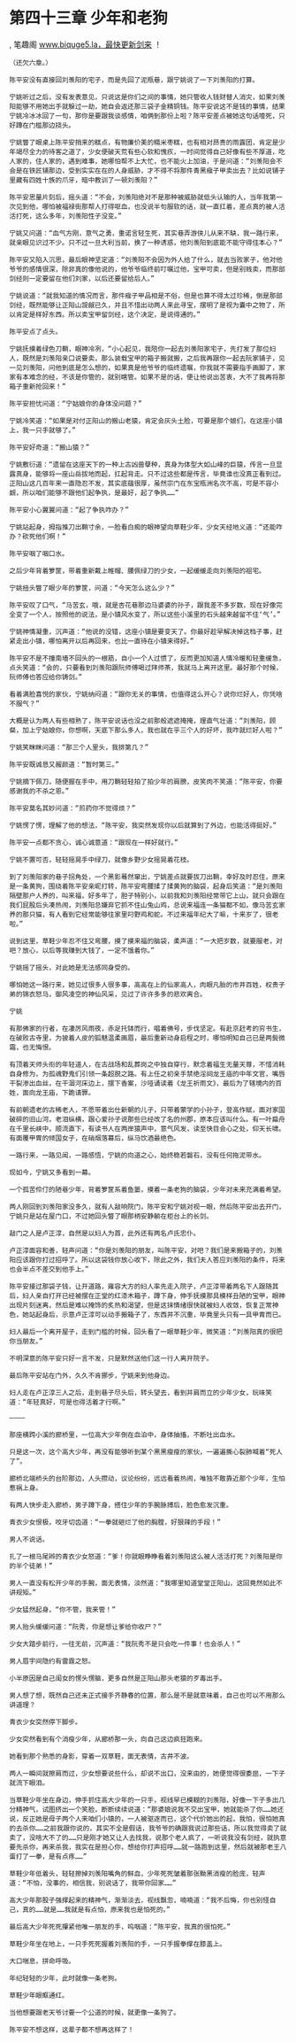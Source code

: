 # 第四十三章 少年和老狗
, 笔趣阁 www.biquge5.la，最快更新剑来 ！

    （还欠六章。）

    陈平安没有直接回刘羡阳的宅子，而是先回了泥瓶巷，跟宁姚说了一下刘羡阳的打算。

    宁姚听过之后，没有发表意见，只说这是你们之间的事情，她只管收人钱财替人消灾，如果刘羡阳能够不用她出手就躲过一劫，她自会返还那三袋子金精铜钱。陈平安说这不是钱的事情，结果宁姚冷冰冰回了一句，那你是要跟我谈感情，咱俩到那份上啦？陈平安差点被她这句话噎死，只好蹲在门槛那边挠头。

    宁姚瞥了眼桌上陈平安捎来的糕点，有物廉价美的糯米枣糕，也有相对昂贵的雨露团，肯定是少年竭尽全力的待客之道了，少女便破天荒有些心软和愧疚，一时间觉得自己好像有些不厚道，吃人家的，住人家的，遇到难事，她哪怕帮不上大忙，也不能火上加油，于是问道：“刘羡阳会不会是在铁匠铺那边，受到实实在在的人身威胁，才不得不将那件青黑瘊子甲卖出去？比如说铺子里藏有四姓十族的爪牙，暗中教训了一顿刘羡阳？”

    陈平安思量片刻后，摇头道：“不会，刘羡阳绝对不是那种被威胁就低头认输的人，当年我第一次见到他，哪怕被福禄街那帮人打得呕血，也没说半句服软的话，就一直扛着，差点真的被人活活打死，这么多年，刘羡阳性子没变。”

    宁姚又问道：“血气方刚，意气之勇，重诺言轻生死，其实巷弄游侠儿从来不缺，我一路行来，就亲眼见识过不少。只不过一旦大利当前，换了一种诱惑，他刘羡阳到底能不能守得住本心？”

    陈平安又陷入沉思，最后眼神坚定道：“刘羡阳不会因为外人给了什么，就去当败家子，他对他爷爷的感情很深，除非真的像他说的，他爷爷临终前叮嘱过他，宝甲可卖，但是别贱卖，而那部剑经则一定要留在他们刘家，以后还要留给后人。”

    宁姚说道：“就我知道的情况而言，那件瘊子甲品相是不俗，但是也算不得太过珍稀，倒是那部剑经，既然能够让正阳山觊觎已久，并且不惜出动两人来此寻宝，摆明了是视为囊中之物了，所以肯定是样好东西。所以卖宝甲留剑经，这个决定，是说得通的。”

    陈平安点了点头。

    宁姚抚摸着绿色刀鞘，眼神冷冽，“小心起见，我陪你一起去刘羡阳家宅子，先打发了那位妇人，既然是刘羡阳亲口说要卖，那么装载宝甲的箱子搬就搬，之后我再跟你一起去阮家铺子，见一见刘羡阳，问他到底是怎么想的，如果真是他爷爷的临终遗嘱，你我就不需要指手画脚了，家家有本难念的经，不该是你管的，就别瞎管。如果不是的话，便让他说出苦衷，大不了我再将那箱子重新抢回来！”

    陈平安担忧问道：“宁姑娘你的身体没问题？”

    宁姚冷笑道：“如果是对付正阳山的搬山老猿，肯定会灰头土脸，可要是那个娘们，在这座小镇上，我一只手就够了。”

    陈平安好奇道：“搬山猿？”

    宁姚敷衍道：“遗留在这座天下的一种上古凶兽孽种，真身为体型大如山峰的巨猿，传言一旦显露真身，能够将一座山岳拔地而起，扛起背走。只不过这些都是传言，毕竟谁也没真正看到过。正阳山这几百年来一直隐忍不发，其实底蕴很厚，虽然宗门在东宝瓶洲名次不高，可是不容小觑，所以咱们能够不跟他们起争执，是最好，起了争执……”

    陈平安小心翼翼问道：“起了争执咋办？”

    宁姚站起身，拇指推刀出鞘寸余，一脸看白痴的眼神望向草鞋少年，少女天经地义道：“还能咋办？砍死他们啊！”

    陈平安咽了咽口水。

    之后少年背着箩筐，带着重新戴上帷帽、腰佩绿刀的少女，一起缓缓走向刘羡阳的祖宅。

    宁姚扭头瞥了眼少年的箩筐，问道：“今天怎么这么少？”

    陈平安叹了口气，“马苦玄，哦，就是杏花巷那边马婆婆的孙子，跟我差不多岁数，现在好像完全变了一个人，按照他的说法，是小镇风水变了，所以这些小溪里的石头越来越留不住‘气’。”

    宁姚神情凝重，沉声道：“他说的没错，这座小镇是要变天了。你最好趁早解决掉这档子事，赶紧走出小镇，哪怕离开以后再回来，也比一直待在小镇来得好。”

    陈平安不是不撞南墙不回头的一根筋，自小一个人过惯了，反而更加知道人情冷暖和轻重缓急，点头笑道：“会的，只要看到刘羡阳跟阮师傅喝过拜师茶，我就马上离开这里。最好那个时候，阮师傅也答应给你铸剑。”

    看着满脸喜悦的家伙，宁姚纳闷道：“跟你无关的事情，也值得这么开心？说你烂好人，你凭啥不服气？”

    大概是认为两人有些相熟了，陈平安说话也没之前那般遮遮掩掩，理直气壮道：“刘羡阳，顾粲，加上宁姑娘你，你想啊，天底下那么多人，我也就在乎三个人的好坏，我咋就烂好人啦？”

    宁姚笑眯眯问道：“那三个人里头，我排第几？”

    陈平安既诚恳又赧颜道：“暂时第三。”

    宁姚摘下佩刀，随便握在手中，用刀鞘轻轻拍了拍少年的肩膀，皮笑肉不笑道：“陈平安，你要感谢我的不杀之恩。”

    陈平安莫名其妙问道：“煎药你不觉得烦？”

    宁姚愣了愣，理解了他的想法，“陈平安，我突然发现你以后就算到了外边，也能活得挺好。”

    陈平安一点都不贪心，诚心诚意道：“跟现在一样好就行。”

    宁姚不置可否，轻轻摇晃手中绿刀，就像乡野少女摇晃着花枝。

    到了刘羡阳家的巷子拐角处，一个黑影蓦然窜出，宁姚差点就要拔刀出鞘，幸好及时忍住，原来是一条黄狗，围绕着陈平安亲昵打转，陈平安弯腰揉了揉黄狗的脑袋，起身后笑道：“是刘羡阳隔壁那户人养的，叫来福，好多年了，胆子特别小，以前我和刘羡阳经常带它上山，就只会跟在我们屁股后头凑热闹，刘羡阳总嫌弃它抓不住山兔山鸡，总说来福连一条猫都不如，像马苦玄家养的那只猫，有人看到它经常能够往家里叼野鸡和蛇。不过来福年纪大了嘛，十来岁了，很老啦。”

    说到这里，草鞋少年忍不住又弯腰，摸了摸来福的脑袋，柔声道：“一大把岁数，就要服老，对吧？放心，以后等我赚到大钱了，一定不饿着你。”

    宁姚摇了摇头，对此她是无法感同身受的。

    哪怕她这一路行来，她见过很多人很多事，高高在上的仙家高人，肉眼凡胎的市井百姓，权贵子弟的锦衣怒马，御风凌空的神仙风采，见过了许许多多的悲欢离合。

    宁姚

    有那佛家的行者，在凄厉风雨夜，赤足托钵而行，唱着佛号，步伐坚定。有赴京赶考的穷书生，在破败古寺里，为披着人皮的狐魅温柔画眉，最后重新动身启程之时，哪怕明知自己已是两鬓微霜，也无悔恨。

    有顶着天师头衔的年轻道人，在古战场和乱葬岗之中独自穿行，默念着福生无量天尊，不惜消耗自身修为，为孤魂野鬼们引领一条超脱之路。有上任之初亲手禁绝淫祠龙王庙的中年文官，嘴唇干裂渗出血丝，在干涸河床边上，摆下香案，沙哑诵读着《龙王祈雨文》，最后为了辖境内的百姓，面向龙王庙，下跪请罪。

    有前朝遗老的古稀老人，不愿带着出仕新朝的儿子，只带着蒙学的小孙子，登高作赋，面对家国破碎的旧山河，老泪纵横，跟心爱孙子说那些已经改了名的州郡，原本应该叫什么。有一叶扁舟在千里长峡中，顺流直下，有读书人在两岸猿声中，意气风发，读至快目会心之处，仰天长啸。有面覆甲胄的倾国女子，在硝烟落幕后，纵马饮酒最绝色。

    一路行来，一路见闻，一路感悟，宁姚的向道之心，始终稳若磐石，没有任何拖泥带水。

    现如今，宁姚又多看到一幕。

    一个孤苦伶仃的陋巷少年，背着箩筐系着鱼篓，摸着一条老狗的脑袋，少年对未来充满着希望。

    两人刚回到刘羡阳家没多久，就有人敲响院门，陈平安和宁姚对视一眼，然后陈平安出去开门，宁姚只是站在屋门口，不过她回头瞥了眼那柄安静躺在柜台上的长剑。

    敲门之人是卢正淳，自然是以妇人为首，此外还有两名卢氏忠仆。

    卢正淳面容和善，轻声问道：“你是刘羡阳的朋友，叫陈平安，对吧？我们是来搬箱子的，刘羡阳应该跟你打过招呼了。所以这袋钱你放心收下，除此之外，我们夫人答应刘羡阳的条件，将来也会半点不差交到他手上。”

    陈平安接过那袋子钱，让开道路，雍容大方的妇人率先走入院子，卢正淳带着两名下人跟随其后，妇人亲自打开已经被摆在正堂的红漆木箱子，蹲下身，伸手抚摸那具模样丑陋的宝甲，眼神出现片刻迷离，然后是难以掩饰的炙热和渴望，但是这抹情绪很快就被妇人收敛，恢复正常神色，她站起身后，示意卢正淳可以动手搬箱子了，东西并不沉重，毕竟里头只有一具甲胄而已。

    妇人最后一个离开屋子，走到门槛的时候，回头看了一眼草鞋少年，微笑道：“刘羡阳真的很把你当朋友。”

    不明深意的陈平安只好一言不发，只是默然送他们这一行人离开院子。

    最后陈平安站在门外，久久不肯挪步，宁姚来到他身边。

    妇人走在卢正淳三人之后，走到巷子尽头后，转头望去，看到并肩而立的少年少女，玩味笑道：“年轻真好，可是也得活着才行啊。”

    ————

    那座横跨小溪的廊桥里，一位高大少年倒在血泊中，身体抽搐，不断吐出血水。

    只是这一次，这个高大少年，再没有能够听到某个黑黑瘦瘦的家伙，一遍遍撕心裂肺喊着“死人了”。

    廊桥北端桥头的台阶那边，人头攒动，议论纷纷，远远看着热闹，唯独不敢靠近那个少年，生怕惹祸上身。

    有两人快步走入廊桥，男子蹲下身，搭住少年的手腕脉搏后，脸色愈发沉重。

    青衣少女恨极，咬牙切齿道：“一拳就砸烂了他的胸膛，好狠辣的手段！”

    男人不说话。

    扎了一根马尾辫的青衣少女怒道：“爹！你就眼睁睁看着刘羡阳这么被人活活打死？刘羡阳是你的半个徒弟！”

    男人一直没有松开少年的手腕，面无表情，淡然道：“我哪里知道堂堂正阳山，这回竟然如此不讲规矩。”

    少女猛然起身，“你不管，我来管！”

    男人抬头缓缓问道：“阮秀，你是想让爹给你收尸？”

    少女大踏步前行，一往无前，沉声道：“我阮秀不是只会吃一件事！也会杀人！”

    男人眉宇间隐约有雷霆之怒。

    小半原因是自己闺女的愣头愣脑，更多自然是正阳山那头老猿的歹毒出手。

    男人想了想，既然自己还未正式接手齐静春的位置，那么是不是就意味着，自己也可以不用那么讲道理？

    青衣少女突然停下脚步。

    少女突然看到有个消瘦少年，从廊桥那一头，向自己这边疯狂跑来。

    她看到那个熟悉的身影，穿着一双草鞋，面无表情，古井不波。

    两人一瞬间就擦肩而过，少女想要说些什么，却说不出口，没来由的，她便觉得很委屈，一下子就流下眼泪。

    当草鞋少年坐在身边，伸手抓住高大少年的一只手，视线早已模糊的刘羡阳，好像一下子多出几分精神气，试图挤出一个笑脸，断断续续说道：“那婆娘说我不交出宝甲，她就能杀了你……她还说，反正她是母子两个人来咱们小镇的，一人被驱逐而已，这个代价她出的起，我怕，很怕她真的去杀你……之前我跟你说的，其实不全是假话，我爷爷的确跟我说过那些话，所以我觉得卖了就卖了，没啥大不了的……只是刚才她又让人去找我，说那个老人疯了，一听说我没有剑经，就执意要先杀你，再来杀我，我实在是担心你，想给你打声招呼……就一路跑到这里，然后就被那老王八蛋打了一拳，是有点疼……”

    草鞋少年低着头，轻轻擦掉刘羡阳嘴角的鲜血，少年死死皱着那张黝黑消瘦的脸庞，轻声道：“不怕，没事的，相信我，别说话了，我带你回家……”

    高大少年那股子强撑起来的精神气，渐渐淡去，视线飘忽，喃喃道：“我不后悔，你也别怪自己，真的……就是……我就是有点怕，原来我也是怕死的。”

    最后高大少年死死攥紧他唯一朋友的手，呜咽道：“陈平安，我真的很怕死。”

    草鞋少年坐在地上，一只手死死握着刘羡阳的手，一只手握拳撑在膝盖上。

    大口喘息，拼命呼吸。

    年纪轻轻的少年，此时就像一条老狗。

    草鞋少年眼眶通红。

    当他想要跟老天爷讨要一个公道的时候，就更像一条狗了。

    陈平安不想这样，这辈子都不想再这样了！